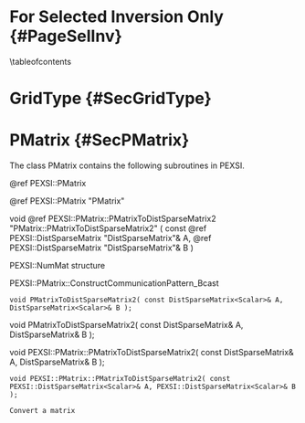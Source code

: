 For Selected Inversion Only         {#PageSelInv}
===========================
\tableofcontents




GridType    {#SecGridType}
========

PMatrix     {#SecPMatrix}
=======

The class PMatrix contains the following subroutines in PEXSI.

@ref PEXSI::PMatrix 

@ref PEXSI::PMatrix "PMatrix"

void @ref PEXSI::PMatrix::PMatrixToDistSparseMatrix2 "PMatrix::PMatrixToDistSparseMatrix2"
( const @ref PEXSI::DistSparseMatrix "DistSparseMatrix"<Scalar>& A, @ref PEXSI::DistSparseMatrix "DistSparseMatrix"<Scalar>& B )

PEXSI::NumMat structure

PEXSI::PMatrix::ConstructCommunicationPattern\_Bcast

`void PMatrixToDistSparseMatrix2( const DistSparseMatrix<Scalar>& A, DistSparseMatrix<Scalar>& B );`

void PMatrixToDistSparseMatrix2( const DistSparseMatrix<Scalar>& A, DistSparseMatrix<Scalar>& B );

void PEXSI::PMatrix::PMatrixToDistSparseMatrix2( const DistSparseMatrix<Scalar>& A, DistSparseMatrix<Scalar>& B );

~~~~~~~~~~{.cpp}
void PEXSI::PMatrix::PMatrixToDistSparseMatrix2( const PEXSI::DistSparseMatrix<Scalar>& A, PEXSI::DistSparseMatrix<Scalar>& B );
~~~~~~~~~~
    Convert a matrix    

